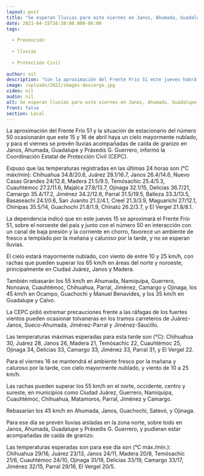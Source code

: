```yaml
---
layout: post
title: "Se esperan lluvias para este viernes en Janos, Ahumada, Guadalupe y Práxedis"
date: 2021-04-15T16:38:00.000-06:00
tags:
  
  - Prevención
  
  - lluvias
  
  - Protección Civil
  
author: nil
description: "Con la aproximación del Frente Frío 51 este jueves habrá un cielo mayormente nublado aunque sin precipitaciones, informa la CEPC; pide extremar precauciones por tolvaneras en los tramos carreteros Juárez-Janos, Sueco-Ahumada, Jiménez-Parral y Jiménez-Saucillo"
image: /uploads/2021/images-descarga.jpg
video: nil
audio: nil
alt: Se esperan lluvias para este viernes en Janos, Ahumada, Guadalupe y Práxedis
front: false
section: Local
---
```


La aproximación del Frente Frío 51 y la situación de estacionario del número 50 ocasionarán que este 15 y 16 de abril haya un cielo mayormente nublado, y para el viernes se prevén lluvias acompañadas de caída de granizo en Janos, Ahumada, Guadalupe y Práxedis G. Guerrero, informó la Coordinación Estatal de Protección Civil (CEPC).

Expuso que las temperaturas registradas en las últimas 24 horas son (°C máx/min): Chihuahua 34.8/20.6, Juárez 28.1/16.7, Janos 26.4/14.6, Nuevo Casas Grandes 24/12.8, Madera 21.5/9.5, Temósachic 25.4/5.3, Cuauhtémoc 27.2/11.6, Majalca 27.8/13.7, Ojinaga 32.1/15, Delicias 36.7/21, Camargo 35.4/17.2, Jiménez 34.2/12.6, Parral 31.5/19.5, Balleza 33.3/13.5, Basaseachi 24.1/0.6, San Juanito 21.2/4.1, Creel 21.3/3.9, Maguarichi 27/12.1, Chínipas 35.5/14, Guachochi 21.8/1.9, Chinatú 26.2/3.7, y El Vergel 21.8/8.1.

La dependencia indicó que en este jueves 15 se aproximará el Frente Frío 51, sobre el noroeste del país y junto con el número 50 en interacción con un canal de baja presión y la corriente en chorro, favorece un ambiente de fresco a templado por la mañana y caluroso por la tarde, y no se esperan lluvias.

El cielo estará mayormente nublado, con viento de entre 10 y 25 km/h, con rachas que pueden superar los 65 km/h en áreas del norte y noroeste, principalmente en Ciudad Juárez, Janos y Madera.

También rebasarán los 55 km/h en Ahumada, Namiquipa, Guerrero, Nonoava, Cuauhtémoc, Chihuahua, Parral, Jiménez, Camargo y Ojinaga, los 45 km/h en Ocampo, Guachochi y Manuel Benavides, y los 35 km/h en Guadalupe y Calvo.

La CEPC pidió extremar precauciones frente a las ráfagas de los fuertes vientos pueden ocasionar tolvaneras en los tramos carreteros de Juárez-Janos, Sueco-Ahumada, Jiménez-Parral y Jiménez-Saucillo.

Las temperaturas máximas esperadas para esta tarde son (°C): Chihuahua 30, Juárez 28, Janos 26, Madera 21, Temósachic 22, Cuauhtémoc 25, Ojinaga 34, Delicias 33, Camargo 33, Jiménez 33, Parral 31, y El Vergel 22.

Para el viernes 16 se mantendrá el ambiente fresco por la mañana y caluroso por la tarde, con cielo mayormente nublado, y viento de 10 a 25 km/h.

Las rachas pueden superar los 55 km/h en el norte, occidente, centro y sureste, en municipios como Ciudad Juárez, Guerrero, Namiquipa, Cuauhtémoc, Chihuahua, Matamoros, Parral, Jiménez y Camargo.

Rebasarían los 45 km/h en Ahumada, Janos, Guachochi, Satevó, y Ojinaga.

Para ese día se prevén lluvias aisladas en la zona norte, sobre todo en Janos, Ahumada, Guadalupe y Práxedis G. Guerrero, y pudieran estar acompañadas de caída de granizo.

Las temperaturas esperadas son para ese día son (°C máx./mín.): Chihuahua 29/16, Juárez 23/13, Janos 24/11, Madera 20/8, Temósachic 21/6, Cuauhtémoc 24/10, Ojinaga 31/19, Delicias 33/19, Camargo 33/17, Jiménez 32/15, Parral 29/16, El Vergel 20/5.